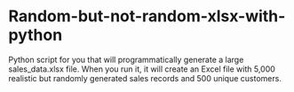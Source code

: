 # Random-but-not-random-xlsx-with-python
Python script for you that will programmatically generate a large sales_data.xlsx file. When you run it, it will create an Excel file with 5,000 realistic but randomly generated sales records and 500 unique customers.
